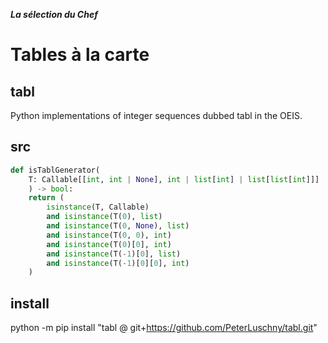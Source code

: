 ***La sélection du Chef***
# Tables à la carte


## tabl
Python implementations of integer sequences dubbed tabl in the OEIS.


## src
```python
def isTablGenerator(
    T: Callable[[int, int | None], int | list[int] | list[list[int]]]
    ) -> bool:
    return (
        isinstance(T, Callable)
        and isinstance(T(0), list)
        and isinstance(T(0, None), list)
        and isinstance(T(0, 0), int)
        and isinstance(T(0)[0], int)
        and isinstance(T(-1)[0], list)
        and isinstance(T(-1)[0][0], int)
    )
```

## install
python -m pip install "tabl @ git+https://github.com/PeterLuschny/tabl.git"